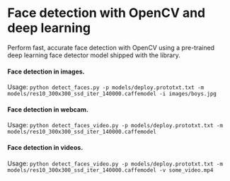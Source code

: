 # Face detection with OpenCV and deep learning

Perform fast, accurate face detection with OpenCV using a pre-trained deep learning face detector model shipped with the library.

#### Face detection in images.

Usage: `python detect_faces.py -p models/deploy.prototxt.txt -m models/res10_300x300_ssd_iter_140000.caffemodel -i images/boys.jpg`

#### Face detection in webcam.

Usage: `python detect_faces_video.py -p models/deploy.prototxt.txt -m models/res10_300x300_ssd_iter_140000.caffemodel`


#### Face detection in videos.

Usage: `python detect_faces_video.py -p models/deploy.prototxt.txt -m models/res10_300x300_ssd_iter_140000.caffemodel -v some_video.mp4`
